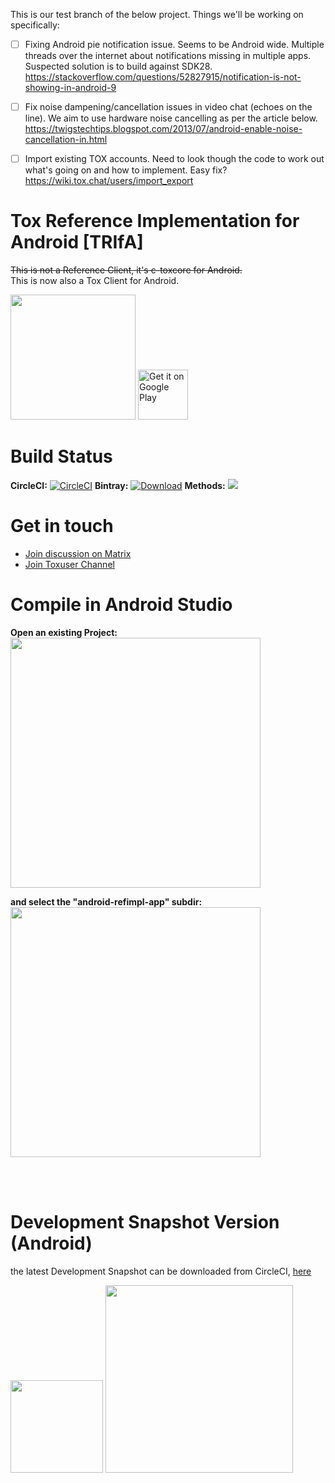 This is our test branch of the below project. Things we'll be working on specifically: 

- [ ] Fixing Android pie notification issue. 
Seems to be Android wide. Multiple threads over the internet about notifications missing in multiple apps. Suspected solution is to build against SDK28. 
https://stackoverflow.com/questions/52827915/notification-is-not-showing-in-android-9

- [ ] Fix noise dampening/cancellation issues in video chat (echoes on the line). 
We aim to use hardware noise cancelling as per the article below. 
https://twigstechtips.blogspot.com/2013/07/android-enable-noise-cancellation-in.html

- [ ] Import existing TOX accounts. 
Need to look though the code to work out what's going on and how to implement. 
Easy fix? https://wiki.tox.chat/users/import_export

# Tox Reference Implementation for Android [TRIfA]

~~This is not a Reference Client, it's c-toxcore for Android.~~<br>
This is now also a Tox Client for Android.

<a href="https://f-droid.org/app/com.zoffcc.applications.trifa"><img src="https://gitlab.com/fdroid/artwork/raw/master/badge/get-it-on.png" width="200"></a>
<a href='https://play.google.com/store/apps/details?id=com.zoffcc.applications.trifa'><img alt='Get it on Google Play' src='https://play.google.com/intl/en_us/badges/images/generic/en_badge_web_generic.png' height='80px'/></a>


Build Status
=
**CircleCI:** [![CircleCI](https://circleci.com/gh/zoff99/ToxAndroidRefImpl/tree/zoff99%2Fdev003.png?style=badge)](https://circleci.com/gh/zoff99/ToxAndroidRefImpl/tree/zoff99%2Fdev003)
**Bintray:** [![Download](https://api.bintray.com/packages/zoff99/maven/trifajni/images/download.svg)](https://bintray.com/zoff99/maven/trifajni/_latestVersion)
**Methods:** <a href="http://www.methodscount.com/?lib=com.zoffcc.applications.trifajni%3Atrifa-jni-lib%3A%2B"><img src="https://img.shields.io/badge/Methods and size-2 | 2525 KB-e91e63.svg"/></a>

Get in touch
=
* <a href="https://matrix.to/#/#trifa:matrix.org">Join discussion on Matrix</a><br>
* <a href="https://matrix.to/#/#freenode_#tox:matrix.org">Join Toxuser Channel</a><br>

Compile in Android Studio
=
**Open an existing Project:**<br>
<img src="https://github.com/zoff99/ToxAndroidRefImpl/blob/zoff99/dev003/image.png" width="400">

**and select the "android-refimpl-app" subdir:**<br>
<img src="https://github.com/zoff99/ToxAndroidRefImpl/blob/zoff99/dev003/image1.png" width="400">

<br><br>

Development Snapshot Version (Android)
=
the latest Development Snapshot can be downloaded from CircleCI, [here](https://circleci.com/api/v1/project/zoff99/ToxAndroidRefImpl/latest/artifacts/0/$CIRCLE_ARTIFACTS/ToxAndroidRefImpl.apk?filter=successful&branch=zoff99%2Fdev003)


<img src="https://circleci.com/api/v1/project/zoff99/ToxAndroidRefImpl/latest/artifacts/0/$CIRCLE_ARTIFACTS/capture_app_running_2.png?filter=successful&branch=zoff99%2Fdev003" width="148">


<img src="https://raw.githubusercontent.com/zoff99/ToxAndroidRefImpl/zoff99/dev003/qr_trifa_dev003_apk.png" width="300">
